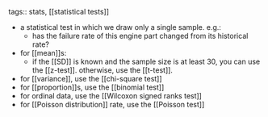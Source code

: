 tags:: stats, [[statistical tests]]

- a statistical test in which we draw only a single sample. e.g.:
	- has the failure rate of this engine part changed from its historical rate?
- for [[mean]]s:
	- if the [[SD]] is known and the sample size is at least 30, you can use the [[z-test]]. otherwise, use the [[t-test]].
- for [[variance]], use the [[chi-square test]]
- for [[proportion]]s, use the [[binomial test]]
- for ordinal data, use the [[Wilcoxon signed ranks test]]
- for [[Poisson distribution]] rate, use the [[Poisson test]]